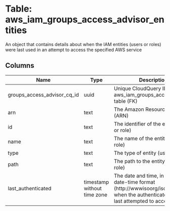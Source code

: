 
# Table: aws_iam_groups_access_advisor_entities
An object that contains details about when the IAM entities (users or roles) were last used in an attempt to access the specified AWS service
## Columns
| Name        | Type           | Description  |
| ------------- | ------------- | -----  |
|groups_access_advisor_cq_id|uuid|Unique CloudQuery ID of aws_iam_groups_access_advisor table (FK)|
|arn|text|The Amazon Resource Name (ARN)|
|id|text|The identifier of the entity (user or role)|
|name|text|The name of the entity (user or role)|
|type|text|The type of entity (user or role)|
|path|text|The path to the entity (user or role)|
|last_authenticated|timestamp without time zone|The date and time, in ISO 8601 date-time format (http://wwwisoorg/iso/iso8601), when the authenticated entity last attempted to access AWS|
